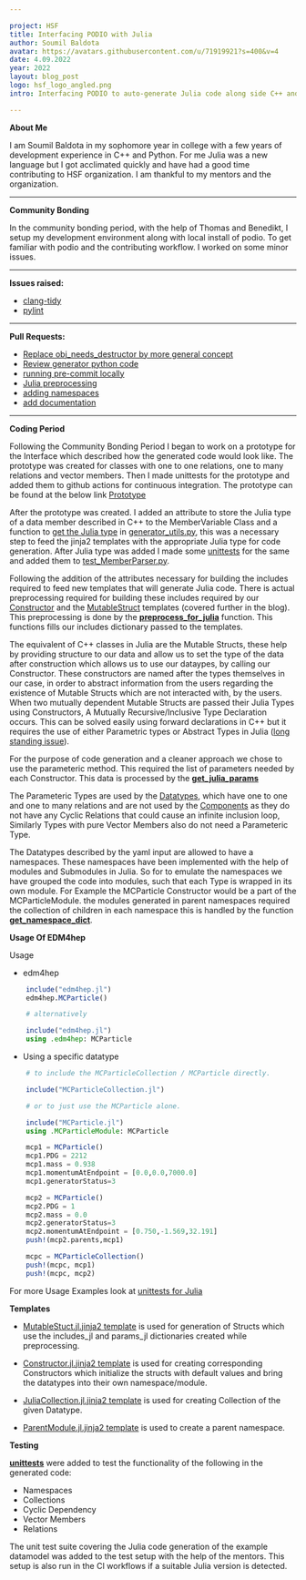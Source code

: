 ```yaml
---

project: HSF
title: Interfacing PODIO with Julia
author: Soumil Baldota
avatar: https://avatars.githubusercontent.com/u/71919921?s=400&v=4
date: 4.09.2022 
year: 2022 
layout: blog_post
logo: hsf_logo_angled.png
intro: Interfacing PODIO to auto-generate Julia code along side C++ and Python

---
```

**About Me**

I am Soumil Baldota in my sophomore year in college with a few years of development experience in C++ and Python. For me Julia was a new language but I got acclimated quickly and have had a good time contributing to HSF organization. I am thankful to my mentors and the organization.

---

**Community Bonding**

In the community bonding period, with the help of Thomas and Benedikt, I setup my development environment along with local install of podio. To get familiar with podio and the contributing workflow. I worked on some minor issues.

---

**Issues raised:**
- [clang-tidy](https://github.com/AIDASoft/podio/issues/297)
- [pylint](https://github.com/AIDASoft/podio/issues/298)

---

**Pull Requests:**
- [Replace obj_needs_destructor by more general concept](https://github.com/AIDASoft/podio/pull/291)
- [Review generator python code](https://github.com/AIDASoft/podio/pull/293)
- [running pre-commit locally](https://github.com/AIDASoft/podio/pull/296)
- [Julia preprocessing](https://github.com/AIDASoft/podio/pull/311)
- [adding namespaces](https://github.com/AIDASoft/podio/pull/325)
- [add documentation](https://github.com/AIDASoft/podio/pull/329)

---

  
**Coding Period**

Following the Community Bonding Period I began to work on a prototype for the Interface which described how the generated code would look like. The prototype was created for classes with one to one relations, one to many relations and vector members. Then I made unittests for the prototype and added them to github actions for continuous integration. 
The prototype can be found at the below link
[Prototype](https://github.com/soumilbaldota/PODIO_Julia_Interface_Prototype.git)

After the prototype was created. I added an attribute to store the Julia type of a data member described in C++ to the MemberVariable Class and a function to [get the Julia type](https://github.com/AIDASoft/podio/pull/310/files#diff-c129698a9b29360c0e27c5e4f710981b4f99524ad44c039202d750bcf349c834) in [generator_utils.py](https://github.com/AIDASoft/podio/blob/julia/python/generator_utils.py), this was a necessary step to feed the jinja2 templates with the appropriate Julia type for code generation.
After Julia type was added I made some [unittests](https://github.com/AIDASoft/podio/pull/310/files#diff-61702c3a214182795b1d726c5dc1679a64a10274b7929e4ad4ceaf8dc87c203d) for the same and added them to [test_MemberParser.py](https://github.com/AIDASoft/podio/blob/julia/python/test_MemberParser.py).

Following the addition of the attributes necessary for building the includes required to feed new templates that will generate Julia code. There is actual preprocessing required for building these includes required by our [Constructor](https://github.com/AIDASoft/podio/blob/59fe1e740ca0a7dbff1180c1425047ed1ab3e027/python/templates/Constructor.jl.jinja2) and the [MutableStruct](https://github.com/AIDASoft/podio/blob/59fe1e740ca0a7dbff1180c1425047ed1ab3e027/python/templates/MutableStruct.jl.jinja2) templates (covered further in the blog). This preprocessing is done by the [**preprocess_for_julia**](https://github.com/AIDASoft/podio/blob/59fe1e740ca0a7dbff1180c1425047ed1ab3e027/python/podio_class_generator.py#L295-L320) function. This functions fills our includes dictionary passed to the templates.

The equivalent of C++ classes in Julia are the Mutable Structs, these help by providing structure to our data and allow us to set the type of the data after construction  which allows us to use our dataypes, by calling our Constructor. These constructors are named after the types themselves in our case, in order to abstract information from the users regarding the existence of Mutable Structs which are not interacted with, by the users.
When two mutually dependent Mutable Structs are passed their Julia Types using Constructors, A Mutually Recursive/Inclusive Type Declaration occurs. This can be solved easily using forward declarations in C++ but it requires the use of either Parametric types or Abstract Types in Julia ([long standing issue](https://github.com/JuliaLang/julia/issues/269)).

For the purpose of code generation and a cleaner approach we chose to use the parameteric method. This required the list of parameters needed by each Constructor. This data is processed by the [**get_julia_params**](https://github.com/AIDASoft/podio/blob/59fe1e740ca0a7dbff1180c1425047ed1ab3e027/python/podio_class_generator.py#L286-L293)

The Parameteric Types are used by the [Datatypes](https://github.com/AIDASoft/podio/blob/a8efda986f776892e90e7aafa4958aaf18a1e6c7/doc/templates.md?plain=1#L84), which have one to one and one to many relations and are not used by the [Components](https://github.com/AIDASoft/podio/blob/a8efda986f776892e90e7aafa4958aaf18a1e6c7/doc/templates.md?plain=1#L75) as they do not have any Cyclic Relations that could cause an infinite inclusion loop, Similarly Types with pure Vector Members also do not need a Parameteric Type.

The Datatypes described by the yaml input are allowed to have a namespaces. These namespaces have been implemented with the help of modules and Submodules in Julia. So for to emulate the namespaces we have grouped the code into modules, such that each Type is wrapped in its own module. For Example the MCParticle Constructor would be a part of the MCParticleModule. the modules generated in parent namespaces required the collection of children in each namespace this is handled by the function [**get_namespace_dict**](https://github.com/AIDASoft/podio/blob/59fe1e740ca0a7dbff1180c1425047ed1ab3e027/python/podio_class_generator.py#L107-L115). 


**Usage Of EDM4hep**

Usage 

- edm4hep

```julia
	include("edm4hep.jl")
	edm4hep.MCParticle()

	# alternatively

	include("edm4hep.jl")
	using .edm4hep: MCParticle
```
- Using a specific datatype

```julia
	# to include the MCParticleCollection / MCParticle directly.

	include("MCParticleCollection.jl") 

	# or to just use the MCParticle alone.

	include("MCParticle.jl")
	using .MCParticleModule: MCParticle

	mcp1 = MCParticle()
	mcp1.PDG = 2212
	mcp1.mass = 0.938
	mcp1.momentumAtEndpoint = [0.0,0.0,7000.0]
	mcp1.generatorStatus=3

	mcp2 = MCParticle()
	mcp2.PDG = 1
	mcp2.mass = 0.0
	mcp2.generatorStatus=3
	mcp2.momentumAtEndpoint = [0.750,-1.569,32.191]
	push!(mcp2.parents,mcp1)

	mcpc = MCParticleCollection()
	push!(mcpc, mcp1)
	push!(mcpc, mcp2)
```

For more Usage Examples look at [unittests for Julia](https://github.com/AIDASoft/podio/blob/59fe1e740ca0a7dbff1180c1425047ed1ab3e027/tests/unittest.jl)



**Templates**
- [MutableStuct.jl.jinja2 template](https://github.com/AIDASoft/podio/blob/59fe1e740ca0a7dbff1180c1425047ed1ab3e027/python/templates/MutableStruct.jl.jinja2) is used for generation of Structs which use the includes_jl and params_jl dictionaries created while preprocessing. 

- [Constructor.jl.jinja2 template](https://github.com/AIDASoft/podio/blob/59fe1e740ca0a7dbff1180c1425047ed1ab3e027/python/templates/Constructor.jl.jinja2) is used for creating corresponding Constructors which initialize the structs with default values and bring the datatypes into their own namespace/module.

- [JuliaCollection.jl.jinja2 template](https://github.com/AIDASoft/podio/blob/59fe1e740ca0a7dbff1180c1425047ed1ab3e027/python/templates/JuliaCollection.jl.jinja2) is used for creating Collection of the given Datatype.

- [ParentModule.jl.jinja2 template](https://github.com/AIDASoft/podio/blob/59fe1e740ca0a7dbff1180c1425047ed1ab3e027/python/templates/ParentModule.jl.jinja2) is used to create a parent namespace.

**Testing**

[**unittests**](https://github.com/AIDASoft/podio/blob/59fe1e740ca0a7dbff1180c1425047ed1ab3e027/tests/unittest.jl) were added to test the functionality of the following in the generated code:
- Namespaces
- Collections
- Cyclic Dependency
- Vector Members
- Relations

The unit test suite covering the Julia code generation of the example datamodel was added to the test setup with the help of the mentors. This setup is also run in the CI workflows if a suitable Julia version is detected.
